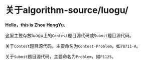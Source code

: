 # 关于algorithm-source/luogu/

**Hello，this is Zhou HongYu.**

这里主要存放luogu上的`Contest`题目源代码或`Submit`题目源代码。

关于`Contest`题目源代码，主要命名为`Contest-Problem`，如`78711-A`。

关于`Submit`题目源代码，主要命名为`Problem`，如`P1125`。
